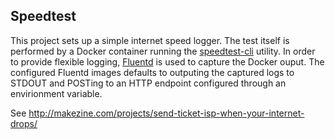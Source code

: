 ## Speedtest

This project sets up a simple internet speed logger. The test itself is performed by a Docker container running the [speedtest-cli](https://github.com/sivel/speedtest-cli) utility. In order to provide flexible logging, [Fluentd](http://www.fluentd.org/) is used to capture the Docker ouput. The configured Fluentd images defaults to outputing the captured logs to STDOUT and POSTing to an HTTP endpoint configured through an envirionment variable.




See http://makezine.com/projects/send-ticket-isp-when-your-internet-drops/
